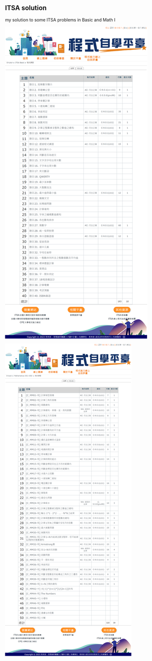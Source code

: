 ## ITSA solution
my solution to some ITSA problems in Basic and Math I

![Basic](image/Basic.png)

![Math_I](image/Math_I.png)